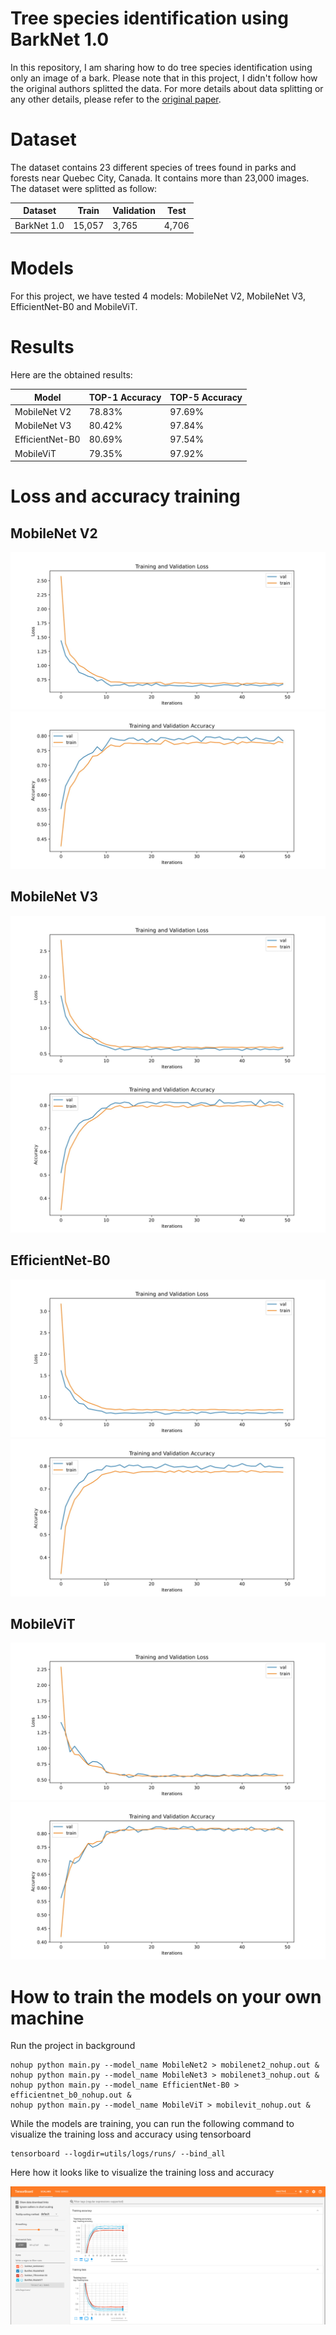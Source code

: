 # Tree species identification using BarkNet 1.0 

In this repository, I am sharing how to do tree species identification using only an image of a bark. Please note that in this project, I didn't follow how the original authors splitted the data. For more details about data splitting or any other details, please refer to the [original paper](https://arxiv.org/pdf/1803.00949.pdf). 

# Dataset

The dataset contains 23 different species of trees found in parks and forests near Quebec City, Canada. It contains more than 23,000 images. The dataset were splitted as follow: 

Dataset | Train | Validation | Test
--- | --- | --- | ---
BarkNet 1.0 | 15,057 | 3,765 | 4,706 


# Models 

For this project, we have tested 4 models: MobileNet V2, MobileNet V3, EfficientNet-B0 and MobileViT.

# Results

Here are the obtained results:

Model | TOP-1 Accuracy | TOP-5 Accuracy
--- | --- | ---
MobileNet V2 | 78.83% | 97.69%
MobileNet V3 | 80.42% | 97.84% 
EfficientNet-B0 | 80.69% | 97.54%
MobileViT | 79.35% | 97.92%

# Loss and accuracy training 

## MobileNet V2

<img src="utils/plots/BarkNet_MobileNet2_Loss-1.jpg" />
<img src="utils/plots/BarkNet_MobileNet2_Accuracy-1.jpg" />

## MobileNet V3

<img src="utils/plots/BarkNet_MobileNet3_Loss-1.jpg" />
<img src="utils/plots/BarkNet_MobileNet3_Accuracy-1.jpg" />


## EfficientNet-B0

<img src="utils/plots/BarkNet_EfficientNet-B0_Loss-1.jpg" />
<img src="utils/plots/BarkNet_EfficientNet-B0_Accuracy-1.jpg" />

## MobileViT

<img src="utils/plots/BarkNet_MobileViT_Loss-1.jpg" />
<img src="utils/plots/BarkNet_MobileViT_Accuracy-1.jpg"/>

# How to train the models on your own machine 

Run the project in background 
    
    nohup python main.py --model_name MobileNet2 > mobilenet2_nohup.out &
    nohup python main.py --model_name MobileNet3 > mobilenet3_nohup.out &
    nohup python main.py --model_name EfficientNet-B0 > efficientnet_b0_nohup.out &
    nohup python main.py --model_name MobileViT > mobilevit_nohup.out &


While the models are training, you can run the following command to visualize the training loss and accuracy using tensorboard

    tensorboard --logdir=utils/logs/runs/ --bind_all

Here how it looks like to visualize the training loss and accuracy

<img src="utils/plots/TensorBaord.png" />



























